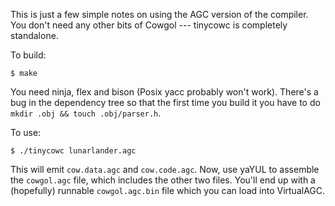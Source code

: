 This is just a few simple notes on using the AGC version of the compiler. You
don't need any other bits of Cowgol --- tinycowc is completely standalone.

To build:

    $ make

You need ninja, flex and bison (Posix yacc probably won't work). There's a
bug in the dependency tree so that the first time you build it you have to do
`mkdir .obj && touch .obj/parser.h`.

To use:

    $ ./tinycowc lunarlander.agc

This will emit `cow.data.agc` and `cow.code.agc`. Now, use yaYUL to assemble
the `cowgol.agc` file, which includes the other two files. You'll end up with
a (hopefully) runnable `cowgol.agc.bin` file which you can load into
VirtualAGC.
